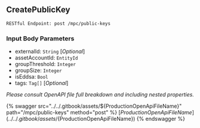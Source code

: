 
## CreatePublicKey
`RESTful Endpoint: post /mpc/public-keys`




### Input Body Parameters
* externalId: `String` [_Optional_] 
* assetAccountId: `EntityId` 
* groupThreshold: `Integer` 
* groupSize: `Integer` 
* isEddsa: `Bool` 
* tags: `Tag[]` [_Optional_] 

_Please consult OpenAPI file full breakdown and including nested properties._


{% swagger src="../../.gitbook/assets/${ProductionOpenApiFileName}" path="/mpc/public-keys" method="post" %}
[${ProductionOpenApiFileName}](../../.gitbook/assets/${ProductionOpenApiFileName})
{% endswagger %}
